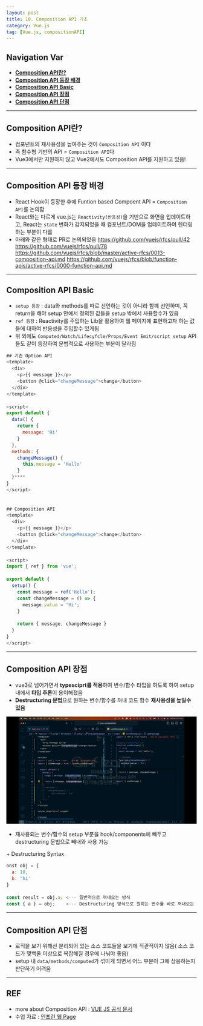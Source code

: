 ```yaml
---
layout: post
title: 10. Composition API 기초
category: Vue.js
tag: [Vue.js, compositionAPI]
---
```


## Navigation Var

- **[Composition API란?](#composition-api란)**
- **[Composition API 등장 배경](#composition-api-등장-배경)**
- **[Composition API Basic](#composition-api-basic)**
- **[Composition API 장점](#composition-api-장점)**
- **[Composition API 단점](#composition-api-단점)**

---

## Composition API란?

- 컴포넌트의 재사용성을 높여주는 것이 `Composition API` 이다
- 즉 함수형 기반의 API = `Composition API`다
- Vue3에서만 지원하지 않고 Vue2에서도 Composition API를 지원하고 있음!

---

## Composition API 등장 배경

- React Hook이 등장한 후에 Funtion based Compoent API = `Composition API`를 논의함
- React와는 다르게 vue.js는 `Reactivity(반응성)`을 기반으로 화면을 업데이트하고, React는 `state` 변화가 감지되었을 때 컴포넌트/DOM을 업데이트하여 렌더링 하는 부분이 다름
- 아래와 같은 형태로 PR로 논의되었음
  https://github.com/vuejs/rfcs/pull/42
  https://github.com/vuejs/rfcs/pull/78
  https://github.com/vuejs/rfcs/blob/master/active-rfcs/0013-composition-api.md
  https://github.com/vuejs/rfcs/blob/function-apis/active-rfcs/0000-function-api.md

---

## Composition API Basic

- `setup 등장` : data와 methods를 따로 선언하는 것이 아니라 함꼐 선언하며, 꼭 return을 해야 setup 안에서 정의된 값들을 setup 밖에서 사용할수가 있음
- `ref 등장` : Reactivity를 주입하는 Lib을 활용하여 웹 페이지에 표현하고자 하는 값들에 대하여 반응성을 주입할수 있게됨
- 위 외에도 `Computed/Watch/Lifecyfcle/Props/Event Emit/script setup` API들도 같이 등장하여 문법적으로 사용하는 부분이 달라짐

```javascript
## 기존 Option API
<template>
  <div>
    <p>{{ message }}</p>
    <button @click="changeMessage">change</button>
  </div>
</template>

<script>
export default {
  data() {
    return {
      message: 'Hi'
    }
  },
  methods: {
    changeMessage() {
      this.message = 'Hello'
    }
  }****
}
</script>


## Composition API
<template>
  <div>
    <p>{{ message }}</p>
    <button @click="changeMessage">change</button>
  </div>
</template>

<script>
import { ref } from 'vue';

export default {
  setup() {
    const message = ref('Hello');
    const changeMessage = () => {
      message.value = 'Hi';
    }

    return { message, changeMessage }
  }
}
</script>


```

---

## Composition API 장점

- vue3로 넘어가면서 **typesciprt를 적용**하여 변수/함수 타입을 하도록 하여 setup 내에서 **타입 추론**이 용이해졌음
- **Destructuring 문법**으로 원하는 변수/함수를 꺼내 코드 함수 **재사용성을 높일수 있음**

<img src="/public/img/VueLecture/VuecompositionAPI.jpg">

- 재사용되는 변수/함수의 setup 부분을 hook/components에 빼두고 destructuring 문법으로 빼내와 사용 가능

\+ Destructuring Syntax

```javascript
onst obj = {
  a: 10,
  b: 'hi'
}

const result = obj.a; <--- 일반적으로 꺼내오는 방식
const { a } = obj;    <--- Destructuring 방식으로 원하는 변수를 바로 꺼내오는 방식임

```

---

## Composition API 단점

- 로직을 보기 위해선 분리되어 있는 소스 코드들을 보기에 직관적이지 않음( 소스 코드가 몇백줄 이상으로 복잡해질 경우에 나눠야 좋음)
- setup 내 `data/methods/computed`가 섞이게 되면서 어느 부분이 그에 상응하는지 판단하기 어려움

---

## REF

- more about Composition API : [VUE JS 공식 문서](https://vuejs.org/guide/extras/composition-api-faq.html)
- 수업 자료 : [인프런 웹 Page](https://joshua1988.github.io/vue-camp/reuse/composition.html)

